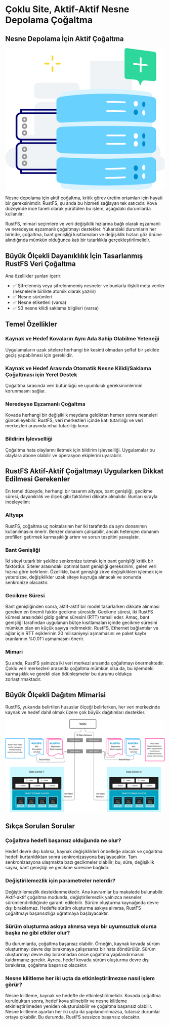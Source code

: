 # Çoklu Site, Aktif-Aktif Nesne Depolama Çoğaltma

## Nesne Depolama İçin Aktif Çoğaltma

![Nesne Depolama Çoğaltma](images/s6-1.png)

Nesne depolama için aktif çoğaltma, kritik görev üretim ortamları için hayati bir gereksinimdir. RustFS, şu anda bu hizmeti sağlayan tek satıcıdır. Kova düzeyinde ince taneli olarak yürütülen bu işlem, aşağıdaki durumlarda kullanılır:

RustFS, mimari seçimlere ve veri değişiklik hızlarına bağlı olarak eşzamanlı ve neredeyse eşzamanlı çoğaltmayı destekler. Yukarıdaki durumların her birinde, çoğaltma, bant genişliği kısıtlamaları ve değişiklik hızları göz önüne alındığında mümkün olduğunca katı bir tutarlılıkla gerçekleştirilmelidir.

## Büyük Ölçekli Dayanıklılık İçin Tasarlanmış RustFS Veri Çoğaltma

Ana özellikler şunları içerir:

- ✅ Şifrelenmiş veya şifrelenmemiş nesneler ve bunlarla ilişkili meta veriler (nesnelerle birlikte atomik olarak yazılır)
- ✅ Nesne sürümleri
- ✅ Nesne etiketleri (varsa)
- ✅ S3 nesne kilidi saklama bilgileri (varsa)

## Temel Özellikler

### Kaynak ve Hedef Kovaların Aynı Ada Sahip Olabilme Yeteneği

Uygulamaların uzak sitelere herhangi bir kesinti olmadan şeffaf bir şekilde geçiş yapabilmesi için gereklidir.

### Kaynak ve Hedef Arasında Otomatik Nesne Kilidi/Saklama Çoğaltması için Yerel Destek

Çoğaltma sırasında veri bütünlüğü ve uyumluluk gereksinimlerinin korunmasını sağlar.

### Neredeyse Eşzamanlı Çoğaltma

Kovada herhangi bir değişiklik meydana geldikten hemen sonra nesneleri güncelleyebilir. RustFS, veri merkezleri içinde katı tutarlılığı ve veri merkezleri arasında nihai tutarlılığı korur.

### Bildirim İşlevselliği

Çoğaltma hata olaylarını iletmek için bildirim işlevselliği. Uygulamalar bu olaylara abone olabilir ve operasyon ekiplerini uyarabilir.

## RustFS Aktif-Aktif Çoğaltmayı Uygularken Dikkat Edilmesi Gerekenler

En temel düzeyde, herhangi bir tasarım altyapı, bant genişliği, gecikme süresi, dayanıklılık ve ölçek gibi faktörleri dikkate almalıdır. Bunları sırayla inceleyelim:

### Altyapı

RustFS, çoğaltma uç noktalarının her iki tarafında da aynı donanımın kullanılmasını önerir. Benzer donanım çalışabilir, ancak heterojen donanım profilleri getirmek karmaşıklığı artırır ve sorun tespitini yavaşlatır.

### Bant Genişliği

İki siteyi tutarlı bir şekilde senkronize tutmak için bant genişliği kritik bir faktördür. Siteler arasındaki optimal bant genişliği gereksinimi, gelen veri hızına göre belirlenir. Özellikle, bant genişliği zirve değişiklikleri işlemek için yetersizse, değişiklikler uzak siteye kuyruğa alınacak ve sonunda senkronize olacaktır.

### Gecikme Süresi

Bant genişliğinden sonra, aktif-aktif bir model tasarlarken dikkate alınması gereken en önemli faktör gecikme süresidir. Gecikme süresi, iki RustFS kümesi arasındaki gidip gelme süresini (RTT) temsil eder. Amaç, bant genişliği tarafından uygulanan bütçe kısıtlamaları içinde gecikme süresini mümkün olan en küçük sayıya indirmektir. RustFS, Ethernet bağlantılar ve ağlar için RTT eşiklerinin 20 milisaniyeyi aşmamasını ve paket kaybı oranlarının %0.01'i aşmamasını önerir.

### Mimari

Şu anda, RustFS yalnızca iki veri merkezi arasında çoğaltmayı önermektedir. Çoklu veri merkezleri arasında çoğaltma mümkün olsa da, bu işlemdeki karmaşıklık ve gerekli olan ödünleşmeler bu durumu oldukça zorlaştırmaktadır.

## Büyük Ölçekli Dağıtım Mimarisi

RustFS, yukarıda belirtilen hususlar ölçeği belirlerken, her veri merkezinde kaynak ve hedef dahil olmak üzere çok büyük dağıtımları destekler.

![Büyük Ölçekli Dağıtım Mimarisi](images/s6-2.png)

## Sıkça Sorulan Sorular

### Çoğaltma hedefi başarısız olduğunda ne olur?

Hedef devre dışı kalırsa, kaynak değişiklikleri önbelleğe alacak ve çoğaltma hedefi kurtarıldıktan sonra senkronizasyona başlayacaktır. Tam senkronizasyona ulaşmakta bazı gecikmeler olabilir; bu, süre, değişiklik sayısı, bant genişliği ve gecikme süresine bağlıdır.

### Değiştirilemezlik için parametreler nelerdir?

Değiştirilemezlik desteklenmektedir. Ana kavramlar bu makalede bulunabilir. Aktif-aktif çoğaltma modunda, değiştirilemezlik yalnızca nesneler sürümlendirildiğinde garanti edilebilir. Sürüm oluşturma kaynağında devre dışı bırakılamaz. Hedefte sürüm oluşturma askıya alınırsa, RustFS çoğaltmayı başarısızlığa uğratmaya başlayacaktır.

### Sürüm oluşturma askıya alınırsa veya bir uyumsuzluk olursa başka ne gibi etkiler olur?

Bu durumlarda, çoğaltma başarısız olabilir. Örneğin, kaynak kovada sürüm oluşturmayı devre dışı bırakmaya çalışırsanız bir hata döndürülür. Sürüm oluşturmayı devre dışı bırakmadan önce çoğaltma yapılandırmasını kaldırmanız gerekir. Ayrıca, hedef kovada sürüm oluşturma devre dışı bırakılırsa, çoğaltma başarısız olacaktır.

### Nesne kilitleme her iki uçta da etkinleştirilmezse nasıl işlem görür?

Nesne kilitleme, kaynak ve hedefte de etkinleştirilmelidir. Kovada çoğaltma kurulduktan sonra, hedef kova silinebilir ve nesne kilitleme etkinleştirilmeden yeniden oluşturulabilir ve çoğaltma başarısız olabilir. Nesne kilitleme ayarları her iki uçta da yapılandırılmazsa, tutarsız durumlar ortaya çıkabilir. Bu durumda, RustFS sessizce başarısız olacaktır.